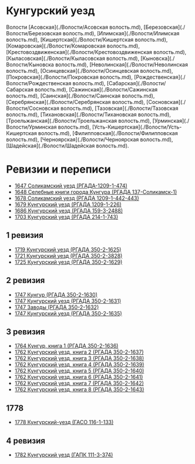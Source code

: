 # Кунгурский уезд 

Волости
[Асовская](./Волости/Асовская волость.md),
[Березовская](./Волости/Березовская волость.md),
[Илимская](./Волости/Илимская волость.md),
[Кишертская](./Волости/Кишертская волость.md),
[Комаровская](./Волости/Комаровская волость.md),
[Крестовоздвиженская](./Волости/Крестовоздвиженская волость.md),
[Кыласовская](./Волости/Кыласовская волость.md),
[Кыновска](./Волости/Кыновска волость.md),
[Неволинская](./Волости/Неволинская волость.md),
[Осинцевская](./Волости/Осинцевская волость.md),
[Покровская](./Волости/Покровская волость.md),
[Рождественская](./Волости/Рождественская волость.md),
[Сабарская](./Волости/Сабарская волость.md),
[Сажинская](./Волости/Сажинская волость.md),
[Саинская](./Волости/Саинская волость.md),
[Серебрянская](./Волости/Серебрянская волость.md),
[Сосновская](./Волости/Сосновская волость.md),
[Тазовская](./Волости/Тазовская волость.md),
[Тихановская](./Волости/Тихановская волость.md),
[Троельжанская](./Волости/Троельжанская волость.md),
[Урминская](./Волости/Урминская волость.md),
[Усть-Кишертская](./Волости/Усть-Кишертская волость.md),
[Филипповская](./Волости/Филипповская волость.md),
[Черноярская](./Волости/Черноярская волость.md),
[Шадейская](./Волости/Шадейская волость.md).

# Ревизии и переписи

* [1647 Соликамский уезд (РГАДА-1209-1-474)](./1647-РГАДА-1209-1-474-Соликамский-уезд.md)
* [1648 Селебные книги города Кунгура (РГАДА 137-Соликамск-1)](./1648-РГАДА-137-Соликамск-1-Кунгур.md)
* [1678 Соликамский уезд (РГАДА 1209-1-442-443)](./1678-РГАДА-1209-1-442-443-Соликамский-уезд.md)
* [1679 Кунгурский уезд (РГАДА 1209-1-226)](./1679-РГАДА-1209-1-226-Кунгурский-уезд.md)
* [1686 Кунгурский уезд (РГАДА 159-3-2488)](./1686-РГАДА-159-3-2488-Кунгурский-уезд.md)
* [1703 Кунгурский уезд (РГАДА 214-1-743)](./1703-РГАДА-214-1-743-Кунгурский-уезд.md)

## 1 ревизия

* [1719 Кунгурский уезд (РГАДА 350-2-1625)](./1719-РГАДА-350-2-1625-Кунгурский-уезд.md)
* [1721 Кунгурский уезд (РГАДА 350-2-3828)](./1721-РГАДА-350-2-3828-Кунгурский-уезд.md)
* [1725 Кунгурский уезд (РГАДА 350-2-1629)](./1725-РГАДА-350-2-1629-Кунгурский-уезд.md)

## 2 ревизия

* [1747 Кунгур (РГАДА 350-2-1630)](./1747-РГАДА-350-2-1630-Кунгур.md)
* [1747 Кунгурский уезд (РГАДА 350-2-1631)](./1747-РГАДА-350-2-1631-Кунгурский-уезд.md)
* [1747 Заводы (РГАДА 350-2-1632)](./1747-РГАДА-350-2-1632-Заводы.md)
* [1747 Кунгурский уезд (РГАДА 350-2-1635)](./1747-РГАДА-350-2-1635-Кунгурский-уезд.md)

## 3 ревизия

* [1764 Кунгур, книга 1 (РГАДА 350-2-1636)](./1764-РГАДА-350-2-1636-Кунгур.md)
* [1762 Кунгурский уезд, книга 2 (РГАДА 350-2-1637)](./1762-РГАДА-350-2-1637-Кунгурский-уезд.md)
* [1762 Кунгурский уезд, книга 3 (РГАДА 350-2-1638)](./1762-РГАДА-350-2-1638-Кунгурский-уезд.md)
* [1762 Кунгурский уезд, книга 4 (РГАДА 350-2-1639)](./1762-РГАДА-350-2-1639-Кунгурский-уезд.md)
* [1762 Кунгурский уезд, книга 5 (РГАДА 350-2-1640)](./1764-РГАДА-350-2-1640-Кунгурский-уезд.md)
* [1762 Кунгурский уезд, книга 6 (РГАДА 350-2-1641)](./1764-РГАДА-350-2-1641-Кунгурский-уезд.md)
* [1762 Кунгурский уезд, книга 7 (РГАДА 350-2-1642)](./1764-РГАДА-350-2-1642-Кунгурский-уезд.md)
* [1762 Кунгурский уезд, книга 8 (РГАДА 350-2-1643)](./1764-РГАДА-350-2-1643-Кунгурский-уезд.md)

## 1778

* [1778 Кунгурский-уезд (ГАСО 116-1-133)](./1778-ГАСО-116-1-133-Кунгурский-уезд.md)

## 4 ревизия

* [1782 Кунгурский уезд (ГАПК 111-3-374)](./1782-ГАПК-111-3-374-Кунгурский-уезд.md)

<!-- 
## 6 ревизия

* [1811 Красноуфимский уезд (Красноуфимский краеведческий музей)](./1811-Кунгурский-уезд.md)

## 7 ревизия

* [1816 Красноуфимский уезд (Красноуфимский краеведческий музей)](./1816-Кунгурский-уезд.md)
-->